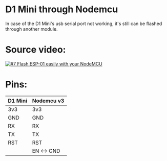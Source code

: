 # D1 Mini through Nodemcu

In case of the D1 Mini's usb serial port not working, it's still can be flashed through another module.

# Source video:
[![#7 Flash ESP-01 easily with your NodeMCU](https://img.youtube.com/vi/zwp9E37ioVw/0.jpg)](https://www.youtube.com/watch?v=zwp9E37ioVw)

# Pins:
| D1 Mini | Nodemcu v3 |
|-|:-|
| 3v3 | 3v3 |
| GND | GND |
| RX | RX |
| TX | TX |
| RST | RST |
|| EN <-> GND |
